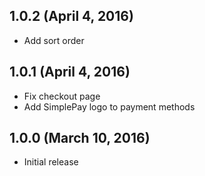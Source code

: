 ## 1.0.2 (April 4, 2016)

- Add sort order

## 1.0.1 (April 4, 2016)

- Fix checkout page
- Add SimplePay logo to payment methods

## 1.0.0 (March 10, 2016)

- Initial release
